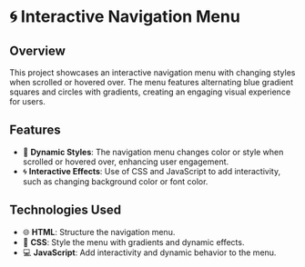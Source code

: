 # 🌀 Interactive Navigation Menu

## Overview

This project showcases an interactive navigation menu with changing styles when scrolled or hovered over. 
The menu features alternating blue gradient squares and circles with gradients, creating an engaging visual experience for users. 

## Features

- 🎨 **Dynamic Styles**: The navigation menu changes color or style when scrolled or hovered over, enhancing user engagement.
- 🌀 **Interactive Effects**: Use of CSS and JavaScript to add interactivity, such as changing background color or font color.

## Technologies Used

- 🌐 **HTML**: Structure the navigation menu.
- 🎨 **CSS**: Style the menu with gradients and dynamic effects.
- 💻 **JavaScript**: Add interactivity and dynamic behavior to the menu.
